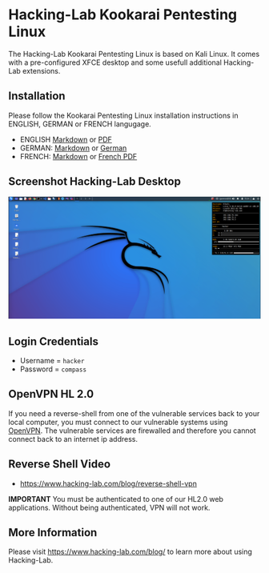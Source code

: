 # Hacking-Lab Kookarai Pentesting Linux
The Hacking-Lab Kookarai Pentesting Linux is based on Kali Linux. It comes with a pre-configured XFCE desktop and some usefull additional Hacking-Lab extensions. 

## Installation
Please follow the Kookarai Pentesting Linux installation instructions in ENGLISH, GERMAN or FRENCH langugage. 

* ENGLISH [Markdown](./guides/install-livecd-en.md) or [PDF](./guides/install-livecd-en.pdf)
* GERMAN: [Markdown](./guides/install-livecd-de.md) or [German](./guides/install-livecd-de.pdf) 
* FRENCH: [Markdown](./guides/install-livecd-fr.md) or [French PDF](./guides/install-livecd-fr.pdf)


## Screenshot Hacking-Lab Desktop
![Boot](./img/livecd.png)

## Login Credentials
* Username = `hacker`
* Password = `compass`



## OpenVPN HL 2.0
If you need a reverse-shell from one of the vulnerable services back to your local computer, you must connect to our vulnerable systems using [OpenVPN](https://github.com/Hacking-Lab/hl2-openvpn-ost.ch). The vulnerable services are firewalled and therefore you cannot connect back to an internet ip address. 

## Reverse Shell Video
* https://www.hacking-lab.com/blog/reverse-shell-vpn

**IMPORTANT** You must be authenticated to one of our HL2.0 web applications. Without being authenticated, VPN will not work. 

## More Information
Please visit https://www.hacking-lab.com/blog/ to learn more about using Hacking-Lab. 




